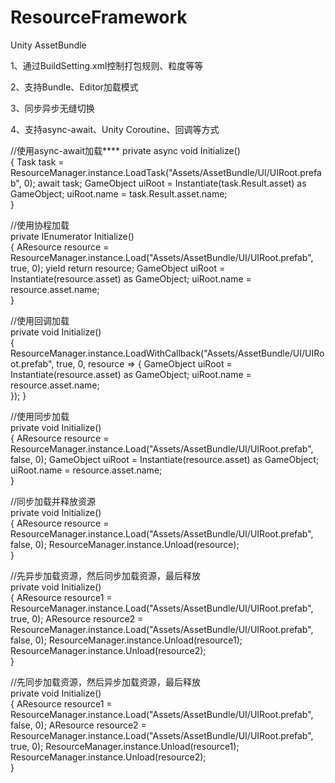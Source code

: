 # ResourceFramework
Unity AssetBundle

1、通过BuildSetting.xml控制打包规则、粒度等等

2、支持Bundle、Editor加载模式

3、同步异步无缝切换

4、支持async-await、Unity Coroutine、回调等方式

//使用async-await加载**** 
private async void Initialize()  
{
	Task<AResource> task = ResourceManager.instance.LoadTask("Assets/AssetBundle/UI/UIRoot.prefab", 0);
	await task;
	GameObject uiRoot = Instantiate(task.Result.asset) as GameObject;
	uiRoot.name = task.Result.asset.name;  
}

//使用协程加载  
private IEnumerator Initialize()  
{
	AResource resource = ResourceManager.instance.Load("Assets/AssetBundle/UI/UIRoot.prefab", true, 0);
	yield return resource;
	GameObject uiRoot = Instantiate(resource.asset) as GameObject;
	uiRoot.name = resource.asset.name;  
}

//使用回调加载  
private void Initialize()  
{
	ResourceManager.instance.LoadWithCallback("Assets/AssetBundle/UI/UIRoot.prefab", true, 0, resource =>
	{
		GameObject uiRoot = Instantiate(resource.asset) as GameObject;
		uiRoot.name = resource.asset.name;  
	});
}

//使用同步加载  
private void Initialize()  
{
	AResource resource = ResourceManager.instance.Load("Assets/AssetBundle/UI/UIRoot.prefab", false, 0);
	GameObject uiRoot = Instantiate(resource.asset) as GameObject;
	uiRoot.name = resource.asset.name;  
}

//同步加载并释放资源  
private void Initialize()  
{
	AResource resource = ResourceManager.instance.Load("Assets/AssetBundle/UI/UIRoot.prefab", false, 0);
	ResourceManager.instance.Unload(resource);  
}

//先异步加载资源，然后同步加载资源，最后释放  
private void Initialize()  
{
	AResource resource1 = ResourceManager.instance.Load("Assets/AssetBundle/UI/UIRoot.prefab", true, 0);
	AResource resource2 = ResourceManager.instance.Load("Assets/AssetBundle/UI/UIRoot.prefab", false, 0);
	ResourceManager.instance.Unload(resource1);
	ResourceManager.instance.Unload(resource2);  
}

//先同步加载资源，然后异步加载资源，最后释放  
private void Initialize()  
{
	AResource resource1 = ResourceManager.instance.Load("Assets/AssetBundle/UI/UIRoot.prefab", false, 0);
	AResource resource2 = ResourceManager.instance.Load("Assets/AssetBundle/UI/UIRoot.prefab", true, 0);
	ResourceManager.instance.Unload(resource1);
	ResourceManager.instance.Unload(resource2);  
}
